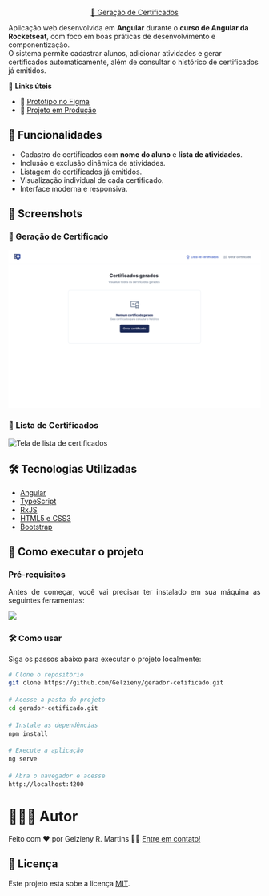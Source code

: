 <p align="center">
  <a href="#">
    📜 Geração de Certificados
  </a>
</p>

<p align="justify">

Aplicação web desenvolvida em **Angular** durante o **curso de Angular da Rocketseat**, com foco em boas práticas de desenvolvimento e componentização.  
O sistema permite cadastrar alunos, adicionar atividades e gerar certificados automaticamente, além de consultar o histórico de certificados já emitidos.

</p>

🔗 **Links úteis**

* 🎨 [Protótipo no Figma](https://www.figma.com/design/1F8zPnBBppQo3eyWzrBjOZ/Gest%C3%A3o-de-Certificados--Community---Copy-?t=3nSu6Q44gT0Awa8C-0)
* 🚀 [Projeto em Produção]()


## 🚀 Funcionalidades

* Cadastro de certificados com **nome do aluno** e **lista de atividades**.
* Inclusão e exclusão dinâmica de atividades.
* Listagem de certificados já emitidos.
* Visualização individual de cada certificado.
* Interface moderna e responsiva.


## 📸 Screenshots

### 🔹 Geração de Certificado

<img src=".github/images/home.png" alt="Tela de geração de certificado" width="800"/>

### 🔹 Lista de Certificados

<img src=".github/images/list.png" alt="Tela de lista de certificados" width="800"/>


## 🛠️ Tecnologias Utilizadas

* [Angular](https://angular.io/)
* [TypeScript](https://www.typescriptlang.org/)
* [RxJS](https://rxjs.dev/)
* [HTML5 e CSS3](https://developer.mozilla.org/pt-BR/docs/Web)
* [Bootstrap](https://getbootstrap.com/)

## 🚀 Como executar o projeto

### Pré-requisitos

<p align="justify">Antes de começar, você vai precisar ter instalado em sua máquina as seguintes ferramentas:</p>

<a href="https://skillicons.dev">
  <img src="https://skillicons.dev/icons?i=git,vscode" />
</a>


### 🛠️ Como usar

Siga os passos abaixo para executar o projeto localmente:

```bash
# Clone o repositório
git clone https://github.com/Gelzieny/gerador-cetificado.git

# Acesse a pasta do projeto
cd gerador-cetificado.git

# Instale as dependências
npm install

# Execute a aplicação
ng serve

# Abra o navegador e acesse
http://localhost:4200
```

# 🧑🏻‍💻 Autor

Feito com ❤️ por Gelzieny R. Martins 👋🏽 [Entre em contato!](https://www.linkedin.com/in/gelzieny-r-martins-180551106/)

## 📝 Licença

Este projeto esta sobe a licença [MIT](./LICENSE).
